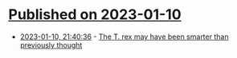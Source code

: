 # [Published on 2023-01-10](index.md)

* [2023-01-10, 21:40:36](https://news.ycombinator.com/item?id=34331909) - [The T. rex may have been smarter than previously thought](https://www.washingtonpost.com/climate-environment/2023/01/09/t-rex-brain-study/)
